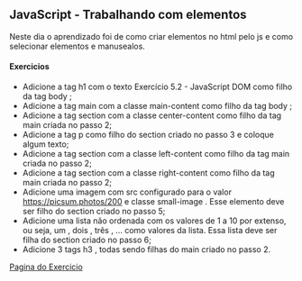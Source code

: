 ## JavaScript - Trabalhando com elementos

Neste dia o aprendizado foi de como criar elementos no html pelo js e como selecionar elementos e manusealos.

#### Exercicios

* Adicione a tag h1 com o texto Exercício 5.2 - JavaScript DOM como filho da tag body ;
* Adicione a tag main com a classe main-content como filho da tag body ;
* Adicione a tag section com a classe center-content como filho da tag main criada no passo 2;
* Adicione a tag p como filho do section criado no passo 3 e coloque algum texto;
* Adicione a tag section com a classe left-content como filho da tag main criada no passo 2;
* Adicione a tag section com a classe right-content como filho da tag main criada no passo 2;
* Adicione uma imagem com src configurado para o valor https://picsum.photos/200 e classe small-image . Esse elemento deve ser filho do section criado no passo 5;
* Adicione uma lista não ordenada com os valores de 1 a 10 por extenso, ou seja, um , dois , três , ... como valores da lista. Essa lista deve ser filha do section criado no passo 6;
* Adicione 3 tags h3 , todas sendo filhas do main criado no passo 2.

[Pagina do Exercicio](http://127.0.0.1:5500/aba.html)